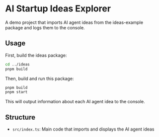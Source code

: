 # AI Startup Ideas Explorer

A demo project that imports AI agent ideas from the ideas-example package and logs them to the console.

## Usage

First, build the ideas package:

```bash
cd ../ideas
pnpm build
```

Then, build and run this package:

```bash
pnpm build
pnpm start
```

This will output information about each AI agent idea to the console.

## Structure

- `src/index.ts`: Main code that imports and displays the AI agent ideas
